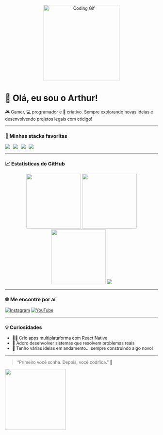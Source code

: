<div align="center">
  <img src="https://media.giphy.com/media/qgQUggAC3Pfv687qPC/giphy.gif" width="250" alt="Coding Gif">
</div>

# 👋 Olá, eu sou o Arthur!

🎮 Gamer, 💻 programador e 🎨 criativo. Sempre explorando novas ideias e desenvolvendo projetos legais com código!

---

### 🚀 Minhas stacks favoritas

<div style="display: flex; gap: 10px;">
  <img src="https://img.shields.io/badge/HTML5-E34F26?style=for-the-badge&logo=html5&logoColor=white"/>
  <img src="https://img.shields.io/badge/CSS3-1572B6?style=for-the-badge&logo=css3&logoColor=white"/>
  <img src="https://img.shields.io/badge/JavaScript-F7DF1E?style=for-the-badge&logo=javascript&logoColor=black"/>
  <img src="https://img.shields.io/badge/React-20232A?style=for-the-badge&logo=react&logoColor=61DAFB"/>
</div>

---

### 📈 Estatísticas do GitHub

<div align="center">
  <img height="180em" src="https://github-readme-stats.vercel.app/api?username=Arthur-Nunes-dev&show_icons=true&theme=tokyonight&hide_border=false" />
  <img height="180em" src="https://github-readme-stats.vercel.app/api/top-langs/?username=Arthur-Nunes-dev&layout=compact&theme=tokyonight&hide_border=false"/>
  <img height="180em" src="https://github-readme-streak-stats.herokuapp.com?user=Arthur-Nunes-dev&theme=tokyonight&hide_border=false"/>
  <img src="https://github-profile-trophy.vercel.app/?username=Arthur-Nunes-dev&theme=tokyonight&row=2&column=3" />
</div>


---

### 🌐 Me encontre por aí

[![Instagram](https://img.shields.io/badge/-@seuInstagram-purple?style=for-the-badge&logo=instagram&logoColor=white)](https://www.instagram.com/arthurnunesdev/?igsh=MW9kdTg1anlnMjlvaQ%3D%3D#)
[![YouTube](https://img.shields.io/badge/-YouTube-red?style=for-the-badge&logo=youtube&logoColor=white)](https://www.youtube.com/@Nunes_Studio)

---

### 💡 Curiosidades

- 👨‍💻 Crio apps multiplataforma com React Native  
- 📱 Adoro desenvolver sistemas que resolvem problemas reais  
- 🧠 Tenho várias ideias em andamento... sempre construindo algo novo!

---

> “Primeiro você sonha. Depois, você codifica.” 🚀

<img src="https://media.giphy.com/media/3o7abB06u9bNzA8lu8/giphy.gif" width="200"/>

